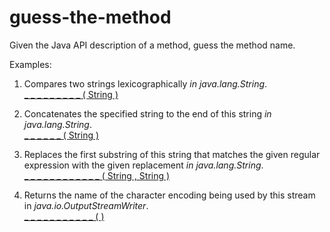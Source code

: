 # guess-the-method

Given the Java API description of a method, guess the method name.

Examples:

1. Compares two strings lexicographically *in java.lang.String*.  
[_ _ _ _ _ _ _ _ _ ( String )](http://docs.oracle.com/javase/7/docs/api/java/lang/String.html#compareTo(java.lang.String))

2. Concatenates the specified string to the end of this string *in java.lang.String*.  
[_ _ _ _ _ _ ( String )](http://docs.oracle.com/javase/7/docs/api/java/lang/String.html#concat(java.lang.String))

3. Replaces the first substring of this string that matches the given regular expression with the given replacement *in java.lang.String*.  
[_ _ _ _ _ _ _ _ _ _ _ _ ( String , String )](http://docs.oracle.com/javase/7/docs/api/java/lang/String.html#replaceFirst(java.lang.String,%20java.lang.String))

4. Returns the name of the character encoding being used by this stream in *java.io.OutputStreamWriter*.  
[_ _ _ _ _ _ _ _ _ _ _ ( )](http://docs.oracle.com/javase/7/docs/api/java/io/OutputStreamWriter.html#getEncoding())
